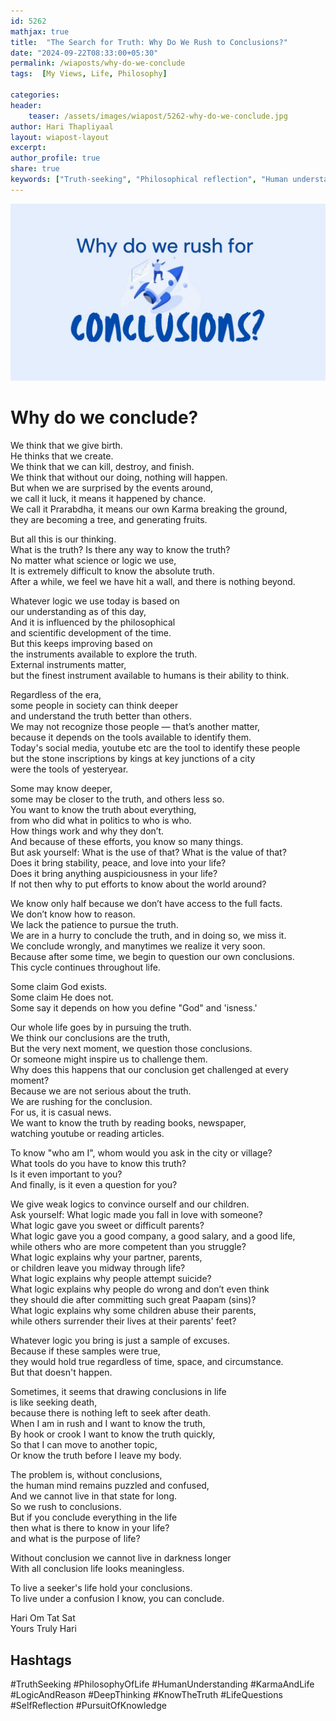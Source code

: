 ```yaml
---        
id: 5262 
mathjax: true        
title:  "The Search for Truth: Why Do We Rush to Conclusions?"        
date: "2024-09-22T08:33:00+05:30"        
permalink: /wiaposts/why-do-we-conclude
tags:  [My Views, Life, Philosophy]         
        
categories:        
header:        
    teaser: /assets/images/wiapost/5262-why-do-we-conclude.jpg        
author: Hari Thapliyaal        
layout: wiapost-layout        
excerpt:        
author_profile: true        
share: true
keywords: ["Truth-seeking", "Philosophical reflection", "Human understanding", "Logic and reasoning", "Pursuit of knowledge", "Karma and Prarabdha", "Life conclusions", "Human nature", "Knowledge and wisdom", "Self-awareness"]        
---     
```

![why do we conclude?](/assets/images/wiapost/5262-why-do-we-conclude.jpg)  
   
# Why do we conclude?    
   
We think that we give birth.   
He thinks that we create.   
We think that we can kill, destroy, and finish.   
We think that without our doing, nothing will happen.   
But when we are surprised by the events around,    
we call it luck, it means it happened by chance.   
We call it Prarabdha, it means our own Karma breaking the ground,    
they are becoming a tree, and generating fruits.   
   
But all this is our thinking.   
What is the truth? Is there any way to know the truth?   
No matter what science or logic we use,   
It is extremely difficult to know the absolute truth.   
After a while, we feel we have hit a wall, and there is nothing beyond.   
   
Whatever logic we use today is based on    
our understanding as of this day,   
And it is influenced by the philosophical    
and scientific development of the time.   
But this keeps improving based on    
the instruments available to explore the truth.   
External instruments matter,    
but the finest instrument available to humans is their ability to think.   
   
Regardless of the era,    
some people in society can think deeper    
and understand the truth better than others.   
We may not recognize those people — that’s another matter,   
because it depends on the tools available to identify them.   
Today's social media, youtube etc are the tool to identify these people   
but the stone inscriptions by kings at key junctions of a city    
were the tools of yesteryear.   
   
Some may know deeper,    
some may be closer to the truth, and others less so.   
You want to know the truth about everything,   
from who did what in politics to who is who.    
How things work and why they don’t.    
And because of these efforts, you know so many things.   
But ask yourself: What is the use of that? What is the value of that?   
Does it bring stability, peace, and love into your life?    
Does it bring anything auspiciousness in your life?   
If not then why to put efforts to know about the world around?   
   
We know only half because we don’t have access to the full facts.   
We don’t know how to reason.   
We lack the patience to pursue the truth.   
We are in a hurry to conclude the truth, and in doing so, we miss it.   
We conclude wrongly, and manytimes we realize it very soon.   
Because after some time, we begin to question our own conclusions.   
This cycle continues throughout life.   
   
Some claim God exists.   
Some claim He does not.   
Some say it depends on how you define "God" and 'isness.'   
   
Our whole life goes by in pursuing the truth.   
We think our conclusions are the truth,   
But the very next moment, we question those conclusions.   
Or someone might inspire us to challenge them.    
Why does this happens that our conclusion get challenged at every moment?   
Because we are not serious about the truth.   
We are rushing for the conclusion.   
For us, it is casual news.   
We want to know the truth by reading books, newspaper,   
watching youtube or reading articles.   
   
To know "who am I", whom would you ask in the city or village?   
What tools do you have to know this truth?   
Is it even important to you?   
And finally, is it even a question for you?   
   
We give weak logics to convince ourself and our children.   
Ask yourself: What logic made you fall in love with someone?   
What logic gave you sweet or difficult parents?   
What logic gave you a good company, a good salary, and a good life,    
while others who are more competent than you struggle?   
What logic explains why your partner, parents,    
or children leave you midway through life?   
What logic explains why people attempt suicide?   
What logic explains why people do wrong and don’t even think    
they should die after committing such great Paapam (sins)?   
What logic explains why some children abuse their parents,    
while others surrender their lives at their parents' feet?   
   
Whatever logic you bring is just a sample of excuses.   
Because if these samples were true,    
they would hold true regardless of time, space, and circumstance.   
But that doesn't happen.   
   
Sometimes, it seems that drawing conclusions in life   
is like seeking death,   
because there is nothing left to seek after death.   
When I am in rush and I want to know the truth,   
By hook or crook I want to know the truth quickly,   
So that I can move to another topic,   
Or know the truth before I leave my body.   
   
The problem is, without conclusions,    
the human mind remains puzzled and confused,   
And we cannot live in that state for long.   
So we rush to conclusions.   
But if you conclude everything in the life    
then what is there to know in your life?    
and what is the purpose of life?   
   
Without conclusion we cannot live in darkness longer   
With all conclusion life looks meaningless.   
   
To live a seeker's life hold your conclusions.   
To live under a confusion I know, you can conclude.   
   
   
Hari Om Tat Sat   
Yours Truly Hari

## Hashtags
#TruthSeeking
#PhilosophyOfLife
#HumanUnderstanding
#KarmaAndLife
#LogicAndReason
#DeepThinking
#KnowTheTruth
#LifeQuestions
#SelfReflection
#PursuitOfKnowledge